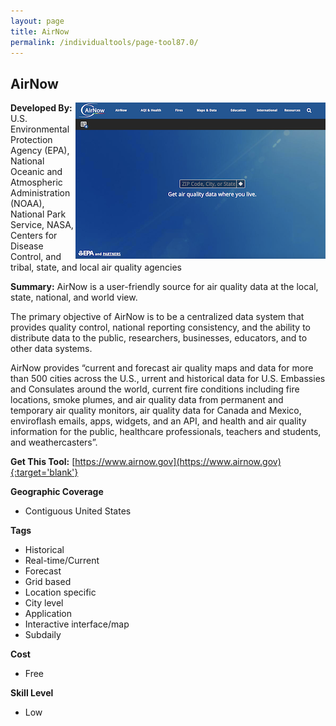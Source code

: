 ```yaml
---
layout: page
title: AirNow
permalink: /individualtools/page-tool87.0/
---
```

## AirNow

<img src="/images/scaled_250_400/TOOLID_87.0_ScreenCapture-1.png" style="max-height:250px;max-width:400;" align="right"/>

**Developed By:** U.S. Environmental Protection Agency (EPA), National Oceanic and Atmospheric Administration (NOAA), National Park Service, NASA, Centers for Disease Control, and tribal, state, and local air quality agencies

**Summary:** AirNow is a user-friendly source for air quality data at the local, state, national, and world view. 

The primary objective of AirNow is to be a centralized data system that provides quality control, national reporting consistency, and the ability to distribute data to the public, researchers, businesses, educators, and to other data systems.

AirNow provides “current and forecast air quality maps and data for more than 500 cities across the U.S., urrent and historical data for U.S. Embassies and Consulates around the world, current fire conditions including fire locations, smoke plumes, and air quality data from permanent and temporary air quality monitors, air quality data for Canada and Mexico, enviroflash emails, apps, widgets, and an API, and health and air quality information for the public, healthcare professionals, teachers and students, and weathercasters”.

**Get This Tool:** [https://www.airnow.gov](https://www.airnow.gov){:target='blank'}

**Geographic Coverage**

* Contiguous United States

**Tags**

*  Historical
*  Real-time/Current
*  Forecast
*  Grid based
*  Location specific
*  City level
*  Application
*  Interactive interface/map
*  Subdaily

**Cost**

* Free

**Skill Level**

* Low
